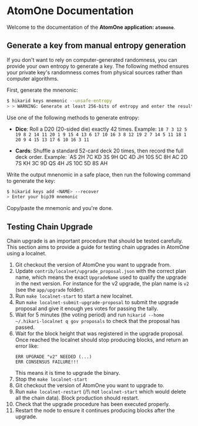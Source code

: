 <!--
parent:
  order: false
layout: home
-->

# AtomOne Documentation

Welcome to the documentation of the **AtomOne application: `atomone`**.

## Generate a key from manual entropy generation

If you don't want to rely on computer-generated randomness, you can provide
your own entropy to generate a key. The following method ensures your private
key's randomness comes from physical sources rather than computer algorithms.

First, generate the mnenonic:

```sh
$ hikarid keys mnemonic --unsafe-entropy
> > WARNING: Generate at least 256-bits of entropy and enter the results here:
```

Use one of the following methods to generate entropy:

- **Dice**: Roll a D20 (20-sided die) exactly 42 times.
Example: `18 7 3 12 5 19 8 2 14 11 20 1 9 15 4 13 6 17 10 16 3 8 12 19 2 7 14 5 11 18 1 20 9 4 15 13 17 6 10 16 3 11`

- **Cards**: Shuffle a standard 52-card deck 20 times, then record the full
deck order.
Example: `AS 2H 7C KD 3S 9H QC 4D JH 10S 5C 8H AC 2D 7S KH 3C 9D QS 4H JS 10C 5D 8S AH

Write the output mnenomic in a safe place, then run the following command to
generate the key:

```sh
$ hikarid keys add <NAME> --recover
> Enter your bip39 mnemonic
```

Copy/paste the mnemonic and you're done.

## Testing Chain Upgrade

Chain upgrade is an important procedure that should be tested carefully. This
section aims to provide a guide for testing chain upgrades in AtomOne using a
localnet. 

1. Git checkout the version of AtomOne you want to upgrade from.
2. Update `contrib/localnet/upgrade_proposal.json` with the correct plan name,
   which means the exact `UpgradeName` used to qualify the upgrade in the
   next version. For instance for the v2 upgrade, the plan name is `v2` (see
   the `app/upgrade` folder).
3. Run `make localnet-start` to start a new localnet.
4. Run `make localnet-submit-upgrade-proposal` to submit the upgrade proposal
   and give it enough yes votes for passing the tally.
5. Wait for 5 minutes (the voting period) and run `hikarid --home ~/.hikari-localnet q gov proposals`
   to check that the proposal has passed.
6. Wait for the block height that was registered in the upgrade proposal. Once
   reached the localnet should stop producing blocks, and return an error like:
   ```
   ERR UPGRADE "v2" NEEDED (...)
   ERR CONSENSUS FAILURE!!!
   ```
   This means it is time to upgrade the binary.
7. Stop the `make localnet-start`
8. Git checkout the version of AtomOne you want to upgrade to.
9. Run `make localnet-restart` (/!\ not `localnet-start` which would delete all
   the chain data). Block production should restart.
10. Check that the upgrade procedure has been executed properly.
11. Restart the node to ensure it continues producing blocks after the upgrade.
